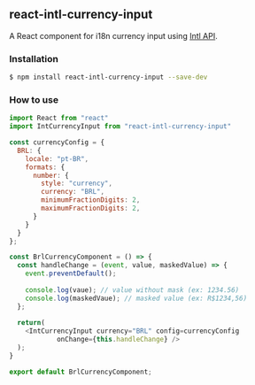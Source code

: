 ## react-intl-currency-input

A React component for i18n currency input using [Intl API](https://developer.mozilla.org/pt-BR/docs/Web/JavaScript/Reference/Global_Objects/Intl).

### Installation

```sh
$ npm install react-intl-currency-input --save-dev
```

### How to use

```js
import React from "react"
import IntCurrencyInput from "react-intl-currency-input"

const currencyConfig = {
  BRL: {
    locale: "pt-BR",
    formats: {
      number: {
        style: "currency",
        currency: "BRL",
        minimumFractionDigits: 2,
        maximumFractionDigits: 2,
      }
    }
  }
};

const BrlCurrencyComponent = () => {
  const handleChange = (event, value, maskedValue) => {
    event.preventDefault();
    
    console.log(vaue); // value without mask (ex: 1234.56)
    console.log(maskedVaue); // masked value (ex: R$1234,56)
  };
  
  return(
    <IntCurrencyInput currency="BRL" config=currencyConfig
            onChange={this.handleChange} />
  );
}

export default BrlCurrencyComponent;

```
